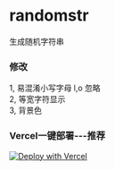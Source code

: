 # randomstr
生成随机字符串

### 修改
1, 易混淆小写字母 l,o 忽略  
2, 等宽字符显示  
3, 背景色  

### Vercel一键部署---推荐
[![Deploy with Vercel](https://vercel.com/button)](https://vercel.com/new/clone?repository-url=https://github.com/palboss/randomstr)

